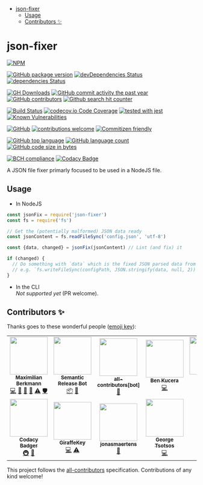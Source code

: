 <!-- START doctoc generated TOC please keep comment here to allow auto update -->
<!-- DON'T EDIT THIS SECTION, INSTEAD RE-RUN doctoc TO UPDATE -->

<!--lint disable list-item-indent -->
- [json-fixer](#json-fixer)
  - [Usage](#usage)
  - [Contributors ✨](#contributors-)

<!-- END doctoc generated TOC please keep comment here to allow auto update -->

# json-fixer

[![NPM](https://nodei.co/npm/json-fixer.png)](https://nodei.co/npm/json-fixer/)

[![GitHub package version](https://img.shields.io/github/package-json/v/Berkmann18/json-fixer.svg)](https://github.com/Berkmann18/json-fixer)
[![devDependencies Status](https://david-dm.org/berkmann18/json-fixer/dev-status.svg)](https://david-dm.org/berkmann18/json-fixer?type=dev)
[![dependencies Status](https://david-dm.org/berkmann18/json-fixer/status.svg)](https://david-dm.org/berkmann18/json-fixer)

[![GH Downloads](https://img.shields.io/github/downloads/Berkmann18/json-fixer/total.svg)](https://github.com/Berkmann18/json-fixer/network/members)
[![GitHub commit activity the past year](https://img.shields.io/github/commit-activity/y/Berkmann18/json-fixer.svg)](https://github.com/Berkmann18/json-fixer/graphs/commit-activity)
[![GitHub contributors](https://img.shields.io/github/contributors/Berkmann18/json-fixer.svg)](https://github.com/Berkmann18/json-fixer/graphs/contributors)
[![Github search hit counter](https://img.shields.io/github/search/Berkmann18/json-fixer/goto.svg)](https://github.com/Berkmann18/json-fixer/graphs/traffic)

[![Build Status](https://travis-ci.org/Berkmann18/json-fixer.svg?branch=master)](https://travis-ci.org/Berkmann18/json-fixer)
[![codecov.io Code Coverage](https://img.shields.io/codecov/c/github/Berkmann18/json-fixer.svg?maxAge=2592000)](https://codecov.io/github/Berkmann18/json-fixer?branch=master)
[![tested with jest](https://img.shields.io/badge/tested_with-jest-99424f.svg)](https://github.com/facebook/jest)
[![Known Vulnerabilities](https://snyk.io/test/github/Berkmann18/json-fixer/badge.svg?targetFile=package.json)](https://snyk.io/test/github/Berkmann18/json-fixer?targetFile=package.json)

[![GitHub](https://img.shields.io/github/license/Berkmann18/json-fixer.svg)](https://github.com/Berkmann18/json-fixer/blob/master/LICENSE)
[![contributions welcome](https://img.shields.io/badge/contributions-welcome-brightgreen.svg?style=flat)](https://github.com/Berkmann18/json-fixer/issues)
[![Commitizen friendly](https://img.shields.io/badge/commitizen-friendly-brightgreen.svg)](http://commitizen.github.io/cz-cli/)

[![GitHub top language](https://img.shields.io/github/languages/top/Berkmann18/json-fixer.svg)](https://github.com/Berkmann18/json-fixer)
[![GitHub language count](https://img.shields.io/github/languages/count/Berkmann18/json-fixer.svg)](https://github.com/Berkmann18/json-fixer)
[![GitHub code size in bytes](https://img.shields.io/github/languages/code-size/Berkmann18/json-fixer.svg)](https://github.com/Berkmann18/json-fixer)

[![BCH compliance](https://bettercodehub.com/edge/badge/Berkmann18/json-fixer?branch=master)](https://bettercodehub.com/results/Berkmann18/json-fixer)
[![Codacy Badge](https://api.codacy.com/project/badge/Grade/81690e927e4f49db939033daae75b2eb)](https://app.codacy.com/manual/maxieberkmann/json-fixer?utm_source=github.com&utm_medium=referral&utm_content=Berkmann18/json-fixer&utm_campaign=Badge_Grade_Dashboard)

A JSON file fixer primarly focused to be used in a NodeJS file.

## Usage

- In NodeJS

```js
const jsonFix = require('json-fixer')
const fs = require('fs')

// Get the (potentially malformed) JSON data ready
const jsonContent = fs.readFileSync('config.json', 'utf-8')

const {data, changed} = jsonFix(jsonContent) // Lint (and fix) it

if (changed) {
  // Do something with `data` which is the fixed JSON parsed data from `jsonContent`
  // e.g. `fs.writeFileSync(configPath, JSON.stringify(data, null, 2))`
}
```

- In the CLI<br>
  _Not supported yet_ (PR welcome).

## Contributors ✨

Thanks goes to these wonderful people ([emoji key](https://allcontributors.org/docs/en/emoji-key)):

<!-- ALL-CONTRIBUTORS-LIST:START - Do not remove or modify this section -->
<!-- prettier-ignore-start -->
<!-- markdownlint-disable -->
<table>
  <tr>
    <td align="center"><a href="http://maxcubing.wordpress.com"><img src="https://avatars0.githubusercontent.com/u/8260834?v=4?s=100" width="100px;" alt=""/><br /><sub><b>Maximilian Berkmann</b></sub></a><br /><a href="https://github.com/Berkmann18/json-fixer/commits?author=Berkmann18" title="Code">💻</a> <a href="https://github.com/Berkmann18/json-fixer/commits?author=Berkmann18" title="Documentation">📖</a> <a href="#ideas-Berkmann18" title="Ideas, Planning, & Feedback">🤔</a> <a href="#maintenance-Berkmann18" title="Maintenance">🚧</a> <a href="https://github.com/Berkmann18/json-fixer/commits?author=Berkmann18" title="Tests">⚠️</a> <a href="#security-Berkmann18" title="Security">🛡️</a></td>
    <td align="center"><a href="http://semantic-release.org/"><img src="https://avatars1.githubusercontent.com/u/32174276?v=4?s=100" width="100px;" alt=""/><br /><sub><b>Semantic Release Bot</b></sub></a><br /><a href="#platform-semantic-release-bot" title="Packaging/porting to new platform">📦</a> <a href="https://github.com/Berkmann18/json-fixer/commits?author=semantic-release-bot" title="Documentation">📖</a></td>
    <td align="center"><a href="https://github.com/apps/all-contributors"><img src="https://avatars1.githubusercontent.com/u/649578?v=4?s=100" width="100px;" alt=""/><br /><sub><b>all-contributors[bot]</b></sub></a><br /><a href="https://github.com/Berkmann18/json-fixer/commits?author=all-contributors[bot]" title="Documentation">📖</a></td>
    <td align="center"><a href="https://github.com/Bkucera"><img src="https://avatars0.githubusercontent.com/u/14625260?v=4?s=100" width="100px;" alt=""/><br /><sub><b>Ben Kucera</b></sub></a><br /><a href="https://github.com/Berkmann18/json-fixer/commits?author=Bkucera" title="Code">💻</a></td>
    <td align="center"><a href="https://github.com/SvetozarMateev"><img src="https://avatars3.githubusercontent.com/u/25162335?v=4?s=100" width="100px;" alt=""/><br /><sub><b>Svetozar Mateev</b></sub></a><br /><a href="https://github.com/Berkmann18/json-fixer/issues?q=author%3ASvetozarMateev" title="Bug reports">🐛</a> <a href="https://github.com/Berkmann18/json-fixer/commits?author=SvetozarMateev" title="Code">💻</a></td>
    <td align="center"><a href="https://andrepaulo.me"><img src="https://avatars1.githubusercontent.com/u/19685105?v=4?s=100" width="100px;" alt=""/><br /><sub><b>André Paulo</b></sub></a><br /><a href="https://github.com/Berkmann18/json-fixer/issues?q=author%3Aandre-paulo98" title="Bug reports">🐛</a></td>
    <td align="center"><a href="https://www.linkedin.com/in/erkinmatkaziev/"><img src="https://avatars2.githubusercontent.com/u/22586805?v=4?s=100" width="100px;" alt=""/><br /><sub><b>Erkin Matkaziev</b></sub></a><br /><a href="https://github.com/Berkmann18/json-fixer/issues?q=author%3AErkin97" title="Bug reports">🐛</a></td>
  </tr>
  <tr>
    <td align="center"><a href="https://www.codacy.com/"><img src="https://avatars3.githubusercontent.com/u/23704769?v=4?s=100" width="100px;" alt=""/><br /><sub><b>Codacy Badger</b></sub></a><br /><a href="#infra-codacy-badger" title="Infrastructure (Hosting, Build-Tools, etc)">🚇</a> <a href="https://github.com/Berkmann18/json-fixer/commits?author=codacy-badger" title="Documentation">📖</a></td>
    <td align="center"><a href="https://github.com/GiraffeKey"><img src="https://avatars2.githubusercontent.com/u/11844126?v=4?s=100" width="100px;" alt=""/><br /><sub><b>GiraffeKey</b></sub></a><br /><a href="https://github.com/Berkmann18/json-fixer/commits?author=GiraffeKey" title="Code">💻</a> <a href="https://github.com/Berkmann18/json-fixer/commits?author=GiraffeKey" title="Tests">⚠️</a></td>
    <td align="center"><a href="https://github.com/jonasmaertens"><img src="https://avatars3.githubusercontent.com/u/71458938?v=4?s=100" width="100px;" alt=""/><br /><sub><b>jonasmaertens</b></sub></a><br /><a href="https://github.com/Berkmann18/json-fixer/issues?q=author%3Ajonasmaertens" title="Bug reports">🐛</a></td>
    <td align="center"><a href="https://geoxor.moe"><img src="https://avatars.githubusercontent.com/u/34042825?v=4?s=100" width="100px;" alt=""/><br /><sub><b>George Tsotsos</b></sub></a><br /><a href="https://github.com/Berkmann18/json-fixer/commits?author=Geoxor" title="Code">💻</a></td>
  </tr>
</table>

<!-- markdownlint-restore -->
<!-- prettier-ignore-end -->

<!-- ALL-CONTRIBUTORS-LIST:END -->

This project follows the [all-contributors](https://github.com/all-contributors/all-contributors) specification. Contributions of any kind welcome!
